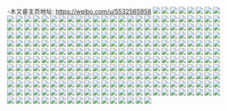 -木又睿主页地址: https://weibo.com/u/5532565958 
![](https://wx4.sinaimg.cn/mw2000/0062q58Oly1h9g955j468j30u019041x.jpg) 
![](https://wx4.sinaimg.cn/mw2000/0062q58Oly1h9g954yh2xj30u0190jui.jpg) 
![](https://wx4.sinaimg.cn/mw2000/0062q58Oly1h9g954r6l3j30u0190n0u.jpg) 
![](https://wx4.sinaimg.cn/mw2000/0062q58Oly1h9g9558bl6j30u0190dkf.jpg) 
![](https://wx4.sinaimg.cn/mw2000/0062q58Oly1h8ypdg2dmij30u01400zk.jpg) 
![](https://wx4.sinaimg.cn/mw2000/0062q58Oly1h7e01b7kznj30u0140mz7.jpg) 
![](https://wx4.sinaimg.cn/mw2000/0062q58Oly1h7ci6c0jgpj31400u0q8y.jpg) 
![](https://wx4.sinaimg.cn/mw2000/0062q58Oly1h71llr6d9mj31hc0u0q4n.jpg) 
![](https://wx4.sinaimg.cn/mw2000/0062q58Oly1h71llrin4yj31400u00ui.jpg) 
![](https://wx4.sinaimg.cn/mw2000/0062q58Oly1h71lls8zcij31400u0jtf.jpg) 
![](https://wx4.sinaimg.cn/mw2000/0062q58Oly1h71llsshbsj31400u0tcv.jpg) 
![](https://wx4.sinaimg.cn/mw2000/0062q58Oly1h6dboaxt2bj30mi0u0acb.jpg) 
![](https://wx4.sinaimg.cn/mw2000/0062q58Oly1h65a5vjaiej30u0140dji.jpg) 
![](https://wx4.sinaimg.cn/mw2000/0062q58Oly1h36yah1fwoj30u0140tft.jpg) 
![](https://wx4.sinaimg.cn/mw2000/0062q58Oly1h36ycgo7zuj30u014f43x.jpg) 
![](https://wx4.sinaimg.cn/mw2000/0062q58Oly1h36yacsaoij31400u07dn.jpg) 
![](https://wx4.sinaimg.cn/mw2000/0062q58Oly1h36yagog6hj31400u0ah1.jpg) 
![](https://wx4.sinaimg.cn/mw2000/0062q58Oly1h36ydzov64j31400u0dph.jpg) 
![](https://wx4.sinaimg.cn/mw2000/0062q58Oly1h13rjxheevj31400u0qgi.jpg) 
![](https://wx4.sinaimg.cn/mw2000/0062q58Oly1h13rjq82jwj30u0140jye.jpg) 
![](https://wx4.sinaimg.cn/mw2000/0062q58Oly1h13rjry81ej30u0140wvd.jpg) 
![](https://wx4.sinaimg.cn/mw2000/0062q58Oly1h13rjt2fwij30u0140wmb.jpg) 
![](https://wx4.sinaimg.cn/mw2000/0062q58Oly1h13rjr6zl4j30u01407fv.jpg) 
![](https://wx4.sinaimg.cn/mw2000/0062q58Oly1h13rlbv4u9j31400u079x.jpg) 
![](https://wx4.sinaimg.cn/mw2000/0062q58Oly1h13rlkdhtrj31400u00zt.jpg) 
![](https://wx4.sinaimg.cn/mw2000/0062q58Oly1h13rlb39j9j31400u0agw.jpg) 
![](https://wx4.sinaimg.cn/mw2000/0062q58Oly1h13rlagn3jj31400u0jxo.jpg) 
![](https://wx4.sinaimg.cn/mw2000/0062q58Oly1h13rm2ycyij31400u0qjx.jpg) 
![](https://wx4.sinaimg.cn/mw2000/0062q58Oly1h0uj0z627mj30wg0wh12c.jpg) 
![](https://wx4.sinaimg.cn/mw2000/0062q58Oly1h0uj1fmgw4j32tc240e82.jpg) 
![](https://wx4.sinaimg.cn/mw2000/0062q58Oly1h0uj1a1iu6j32gs2ntww3.jpg) 
![](https://wx4.sinaimg.cn/mw2000/0062q58Oly1h0uj1l4k3tj3240240hdt.jpg) 
![](https://wx4.sinaimg.cn/mw2000/0062q58Oly1h0uj16m67kj32tc2404qq.jpg) 
![](https://wx4.sinaimg.cn/mw2000/0062q58Oly1h0uj1jbsg2j32tc240hdu.jpg) 
![](https://wx4.sinaimg.cn/mw2000/0062q58Oly1h0itrs4m34j30wn0yj12f.jpg) 
![](https://wx4.sinaimg.cn/mw2000/0062q58Oly1h0itovl1llj32tc240kjl.jpg) 
![](https://wx4.sinaimg.cn/mw2000/0062q58Oly1h07gwshtd9j31be0zjh08.jpg) 
![](https://wx4.sinaimg.cn/mw2000/0062q58Oly1h07gwuphoyj32tc240e81.jpg) 
![](https://wx4.sinaimg.cn/mw2000/0062q58Oly1h07gwx2qzsj32tc240b2a.jpg) 
![](https://wx4.sinaimg.cn/mw2000/0062q58Oly1h07gwmouy7j32tc2401ky.jpg) 
![](https://wx4.sinaimg.cn/mw2000/0062q58Oly1h07gwk98pcj32tc240kjl.jpg) 
![](https://wx4.sinaimg.cn/mw2000/0062q58Oly1h07gwrqz8uj351c3s0x6r.jpg) 
![](https://wx4.sinaimg.cn/mw2000/0062q58Oly1h02qr1mrfaj32c0340qv5.jpg) 
![](https://wx4.sinaimg.cn/mw2000/0062q58Oly1h02qqqnz1tj32c0340qv5.jpg) 
![](https://wx4.sinaimg.cn/mw2000/0062q58Oly1h02qr9qz25j32c0340kjm.jpg) 
![](https://wx4.sinaimg.cn/mw2000/0062q58Oly1h02qs9mmpzj32c0340x6p.jpg) 
![](https://wx4.sinaimg.cn/mw2000/0062q58Oly1h02qqm1xh3j33401r0e81.jpg) 
![](https://wx4.sinaimg.cn/mw2000/0062q58Oly1h02qrn11v6j32c03404qq.jpg) 
![](https://wx4.sinaimg.cn/mw2000/0062q58Oly1h02qrigehuj32c0340e81.jpg) 
![](https://wx4.sinaimg.cn/mw2000/0062q58Oly1h02qrttuofj32c0340b29.jpg) 
![](https://wx4.sinaimg.cn/mw2000/0062q58Oly1h02qrec2f3j32c0340qv5.jpg) 
![](https://wx4.sinaimg.cn/mw2000/0062q58Oly1h02qs3qtp2j32c0340hdt.jpg) 
![](https://wx4.sinaimg.cn/mw2000/0062q58Oly1h02qrq9kdgj32c0340e81.jpg) 
![](https://wx4.sinaimg.cn/mw2000/0062q58Oly1h02qrzn5rpj32c0340e82.jpg) 
![](https://wx4.sinaimg.cn/mw2000/0062q58Oly1gzmnkavz6xj31sg1sg7wh.jpg) 
![](https://wx4.sinaimg.cn/mw2000/0062q58Oly1gzi2j7f7v4j31400u0nau.jpg) 
![](https://wx4.sinaimg.cn/mw2000/0062q58Oly1gzi2j6qn35j31400u013n.jpg) 
![](https://wx4.sinaimg.cn/mw2000/0062q58Oly1gzfhpjbh2qj32tc240x6q.jpg) 
![](https://wx4.sinaimg.cn/mw2000/0062q58Oly1gzfhpjz1ynj32402401kx.jpg) 
![](https://wx4.sinaimg.cn/mw2000/0062q58Oly1gzfhpkmwrvj32402404p2.jpg) 
![](https://wx4.sinaimg.cn/mw2000/0062q58Oly1gzfhplfwt5j32tc240e81.jpg) 
![](https://wx4.sinaimg.cn/mw2000/0062q58Oly1gz9w8gbvypj324023ze81.jpg) 
![](https://wx4.sinaimg.cn/mw2000/0062q58Oly1gz7hk110xlj32tc2401kx.jpg) 
![](https://wx4.sinaimg.cn/mw2000/0062q58Oly1gz1y6zdoa9j322o340e82.jpg) 
![](https://wx4.sinaimg.cn/mw2000/0062q58Oly1gz1y7b0f9qj32db340u0x.jpg) 
![](https://wx4.sinaimg.cn/mw2000/0062q58Oly1gz1y72u0zsj322o340qv6.jpg) 
![](https://wx4.sinaimg.cn/mw2000/0062q58Oly1gz1y74ylkjj322o340qv5.jpg) 
![](https://wx4.sinaimg.cn/mw2000/0062q58Oly1gz1y6vkacjj322o3407wi.jpg) 
![](https://wx4.sinaimg.cn/mw2000/0062q58Oly1gz1y781xosj32db3404qq.jpg) 
![](https://wx4.sinaimg.cn/mw2000/0062q58Oly1gz1y7fiqurj322o340e82.jpg) 
![](https://wx4.sinaimg.cn/mw2000/0062q58Oly1gz1y6s48agj322o340qv5.jpg) 
![](https://wx4.sinaimg.cn/mw2000/0062q58Oly1gz1y7kx9h4j31dr340hdu.jpg) 
![](https://wx4.sinaimg.cn/mw2000/0062q58Oly1gyzhoghat9j32801o0qv5.jpg) 
![](https://wx4.sinaimg.cn/mw2000/0062q58Oly1gyzhoi1oznj31o0280x6p.jpg) 
![](https://wx4.sinaimg.cn/mw2000/0062q58Oly1gylsi6jm0sj32402tckjl.jpg) 
![](https://wx4.sinaimg.cn/mw2000/0062q58Oly1gylsitxdohj32402tcnpd.jpg) 
![](https://wx4.sinaimg.cn/mw2000/0062q58Oly1gylsi9d22nj32402tckjl.jpg) 
![](https://wx4.sinaimg.cn/mw2000/0062q58Oly1gylsiarce7j32402tc4qp.jpg) 
![](https://wx4.sinaimg.cn/mw2000/0062q58Oly1gwu1fuwj1aj32c0340npe.jpg) 
![](https://wx4.sinaimg.cn/mw2000/0062q58Oly1gwu1ggcg8jj325s1mc1kx.jpg) 
![](https://wx4.sinaimg.cn/mw2000/0062q58Oly1gwu1i9x732j32c0340npe.jpg) 
![](https://wx4.sinaimg.cn/mw2000/0062q58Oly1gwu1fkvqjqj32c0340npe.jpg) 
![](https://wx4.sinaimg.cn/mw2000/0062q58Oly1gwu1hzaw2xj329g30mhdx.jpg) 
![](https://wx4.sinaimg.cn/mw2000/0062q58Oly1gwu2mduzlvj32c0340kjq.jpg) 
![](https://wx4.sinaimg.cn/mw2000/0062q58Oly1gwu1gx6d4uj32c0340e82.jpg) 
![](https://wx4.sinaimg.cn/mw2000/0062q58Oly1gwu1h1fwwxj325s1mc1ky.jpg) 
![](https://wx4.sinaimg.cn/mw2000/0062q58Oly1gwu1hkbwlvj32c0340kjn.jpg) 
![](https://wx4.sinaimg.cn/mw2000/0062q58Oly1gwu1gofk6cj31mc25sx6p.jpg) 
![](https://wx4.sinaimg.cn/mw2000/0062q58Oly1gwu1haza29j32c0340e83.jpg) 
![](https://wx4.sinaimg.cn/mw2000/0062q58Oly1gwu1gjgu1sj31mc1mcb29.jpg) 
![](https://wx4.sinaimg.cn/mw2000/0062q58Oly1gwu1gcj6gaj32c0340e87.jpg) 
![](https://wx4.sinaimg.cn/mw2000/0062q58Oly1gwu2mquzbyj32c0340kjm.jpg) 
![](https://wx4.sinaimg.cn/mw2000/0062q58Oly1gwu2nd1fcsj32c0340npi.jpg) 
![](https://wx4.sinaimg.cn/mw2000/0062q58Oly1gwn5nm81h0j32c02c0x6p.jpg) 
![](https://wx4.sinaimg.cn/mw2000/0062q58Oly1gwn5ntjs9wj311c33ykjl.jpg) 
![](https://wx4.sinaimg.cn/mw2000/0062q58Oly1gwn5nqmsk5j32c02c04qq.jpg) 
![](https://wx4.sinaimg.cn/mw2000/0062q58Oly1gwn5nv31pmj30xc4xs1ky.jpg) 
![](https://wx4.sinaimg.cn/mw2000/0062q58Oly1gwn5owo54oj32c02c0hdu.jpg) 
![](https://wx4.sinaimg.cn/mw2000/0062q58Oly1gwn5o1dpm7j311c33ye81.jpg) 
![](https://wx4.sinaimg.cn/mw2000/0062q58Oly1gwn5ockj8oj33402c0kjp.jpg) 
![](https://wx4.sinaimg.cn/mw2000/0062q58Oly1gwn5p1du4lj32c02c0hdu.jpg) 
![](https://wx4.sinaimg.cn/mw2000/0062q58Oly1gwn5onbu51j33402c0nph.jpg) 
![](https://wx4.sinaimg.cn/mw2000/0062q58Oly1gwn5ny263wj32c02c07wi.jpg) 
![](https://wx4.sinaimg.cn/mw2000/0062q58Oly1gwn5p92ctrj32c03407wk.jpg) 
![](https://wx4.sinaimg.cn/mw2000/0062q58Oly1gwn5o09wtvj32c02c01ky.jpg) 
![](https://wx4.sinaimg.cn/mw2000/0062q58Oly1gwf085anhgj30u00u0k1j.jpg) 
![](https://wx4.sinaimg.cn/mw2000/0062q58Oly1gwf084osmej33s03s0e83.jpg) 
![](https://wx4.sinaimg.cn/mw2000/0062q58Oly1gvqp8rj7z7j621m21mhdu02.jpg) 
![](https://wx4.sinaimg.cn/mw2000/0062q58Oly1gvqp8wdpt3j61sc1scb2a02.jpg) 
![](https://wx4.sinaimg.cn/mw2000/0062q58Oly1gvqp8nynwzj61sc1scu0x02.jpg) 
![](https://wx4.sinaimg.cn/mw2000/0062q58Oly1gvqp94usyej62c02c0x6p02.jpg) 
![](https://wx4.sinaimg.cn/mw2000/0062q58Oly1gvqp8k595nj61sc1scb2a02.jpg) 
![](https://wx4.sinaimg.cn/mw2000/0062q58Oly1gvqp967v3ij61yn1yn4j002.jpg) 
![](https://wx4.sinaimg.cn/mw2000/0062q58Oly1gvqp8ebth1j61kl340hdu02.jpg) 
![](https://wx4.sinaimg.cn/mw2000/0062q58Oly1gvqp9c03vzj61sc1sc4qq02.jpg) 
![](https://wx4.sinaimg.cn/mw2000/0062q58Oly1gvqp8gzcsdj31kl340npe.jpg) 
![](https://wx4.sinaimg.cn/mw2000/0062q58Oly1gvqp9olevlj615o2bcu0x02.jpg) 
![](https://wx4.sinaimg.cn/mw2000/0062q58Oly1gvqp9dz8gjj615o2bcx6p02.jpg) 
![](https://wx4.sinaimg.cn/mw2000/0062q58Oly1gvqp9f9tj7j615o2bcqv502.jpg) 
![](https://wx4.sinaimg.cn/mw2000/0062q58Oly1gv721vpohxj615o1qikj502.jpg) 
![](https://wx4.sinaimg.cn/mw2000/0062q58Oly1gv72237bg4j62c0340qv602.jpg) 
![](https://wx4.sinaimg.cn/mw2000/0062q58Oly1gv721z5u00j622o340npd02.jpg) 
![](https://wx4.sinaimg.cn/mw2000/0062q58Oly1gv72259145j62ue24s7wi02.jpg) 
![](https://wx4.sinaimg.cn/mw2000/0062q58Oly1gv7228el5dj63402c0x6q02.jpg) 
![](https://wx4.sinaimg.cn/mw2000/0062q58Oly1gv72210d8fj63402c0e8102.jpg) 
![](https://wx4.sinaimg.cn/mw2000/0062q58Oly1gv721xhntaj322x340x6p.jpg) 
![](https://wx4.sinaimg.cn/mw2000/0062q58Oly1gv7226gaeaj62c0340qv502.jpg) 
![](https://wx4.sinaimg.cn/mw2000/0062q58Oly1gv721wag96j615o1slwwx02.jpg) 
![](https://wx4.sinaimg.cn/mw2000/0062q58Oly1gv057gln3kj62c02bykjm02.jpg) 
![](https://wx4.sinaimg.cn/mw2000/0062q58Oly1gv0576h8umj62c02byqv702.jpg) 
![](https://wx4.sinaimg.cn/mw2000/0062q58Oly1gv057dhotoj32c02byhdu.jpg) 
![](https://wx4.sinaimg.cn/mw2000/0062q58Oly1gv057nv51lj32c02bynpf.jpg) 
![](https://wx4.sinaimg.cn/mw2000/0062q58Oly1gv057rnj4jj623u23uqv502.jpg) 
![](https://wx4.sinaimg.cn/mw2000/0062q58Oly1gv057jv8aqj62c02bykjn02.jpg) 
![](https://wx4.sinaimg.cn/mw2000/0062q58Oly1gv057pvguzj626y26yx6p02.jpg) 
![](https://wx4.sinaimg.cn/mw2000/0062q58Oly1gv057acuq3j32c02by4qs.jpg) 
![](https://wx4.sinaimg.cn/mw2000/0062q58Oly1gv057u3xwaj327k27kx6p.jpg) 
![](https://wx4.sinaimg.cn/mw2000/0062q58Oly1guppkk3r15j31mc1mcjvm.jpg) 
![](https://wx4.sinaimg.cn/mw2000/0062q58Oly1guppkkfhljj61mc1mcgov02.jpg) 
![](https://wx4.sinaimg.cn/mw2000/0062q58Oly1guppkkrpl7j6240240gnb02.jpg) 
![](https://wx4.sinaimg.cn/mw2000/0062q58Oly1guppkl13i4j6240240tb102.jpg) 
![](https://wx4.sinaimg.cn/mw2000/0062q58Oly1gumbuafyqej60wi1yatsk02.jpg) 
![](https://wx4.sinaimg.cn/mw2000/0062q58Oly1gumbugast7j62c02c0kjo02.jpg) 
![](https://wx4.sinaimg.cn/mw2000/0062q58Oly1gumbu4dq1wj32c0340e84.jpg) 
![](https://wx4.sinaimg.cn/mw2000/0062q58Oly1gumbu9urcoj62bg2une8302.jpg) 
![](https://wx4.sinaimg.cn/mw2000/0062q58Oly1gufa4og5c0j34403344qt.jpg) 
![](https://wx4.sinaimg.cn/mw2000/0062q58Oly1gufa4qleowj64403347wk02.jpg) 
![](https://wx4.sinaimg.cn/mw2000/0062q58Oly1gufa4stw4nj34403344qs.jpg) 
![](https://wx4.sinaimg.cn/mw2000/0062q58Oly1gufa4x2q83j6440334hdw02.jpg) 
![](https://wx4.sinaimg.cn/mw2000/0062q58Oly1gufa500ryvj34403347wk.jpg) 
![](https://wx4.sinaimg.cn/mw2000/0062q58Oly1gufa52nk59j34403344qt.jpg) 
![](https://wx4.sinaimg.cn/mw2000/0062q58Oly1guakx8fro9j60u00u0wgi02.jpg) 
![](https://wx4.sinaimg.cn/mw2000/0062q58Oly1gu1edx4am5j32ou20nqv5.jpg) 
![](https://wx4.sinaimg.cn/mw2000/0062q58Oly1gu1ee0rrgmj325s1mckjl.jpg) 
![](https://wx4.sinaimg.cn/mw2000/0062q58Oly1gu1edyorvrj32ng1zle82.jpg) 
![](https://wx4.sinaimg.cn/mw2000/0062q58Oly1gu1ee5vt3hj325s1mc1kx.jpg) 
![](https://wx4.sinaimg.cn/mw2000/0062q58Oly1gu1ee75itqj325s1mcb29.jpg) 
![](https://wx4.sinaimg.cn/mw2000/0062q58Oly1gu1ee4f7aoj325s1mc4qr.jpg) 
![](https://wx4.sinaimg.cn/mw2000/0062q58Oly1gu1eeaoshdj32tc2401kz.jpg) 
![](https://wx4.sinaimg.cn/mw2000/0062q58Oly1gu1ee8uatfj325s1mcb29.jpg) 
![](https://wx4.sinaimg.cn/mw2000/0062q58Oly1gu1eecg5xmj32tc240b2a.jpg) 
![](https://wx4.sinaimg.cn/mw2000/0062q58Oly1gtujr64wzhj32801o0npd.jpg) 
![](https://wx4.sinaimg.cn/mw2000/0062q58Oly1gtujqwa5nvj32801o0qv5.jpg) 
![](https://wx4.sinaimg.cn/mw2000/0062q58Oly1gtujr3p4ilj32801o0kjl.jpg) 
![](https://wx4.sinaimg.cn/mw2000/0062q58Oly1gtujrebhhrj32801o0u0x.jpg) 
![](https://wx4.sinaimg.cn/mw2000/0062q58Oly1gtujr9re88j32c02c0x6q.jpg) 
![](https://wx4.sinaimg.cn/mw2000/0062q58Oly1gtujrc2aa8j32801o0npd.jpg) 
![](https://wx4.sinaimg.cn/mw2000/0062q58Oly1gtujqz6y2zj32c0340qv7.jpg) 
![](https://wx4.sinaimg.cn/mw2000/0062q58Oly1gtujr7phs5j32801o0npd.jpg) 
![](https://wx4.sinaimg.cn/mw2000/0062q58Oly1gtujrinkptj32c03404qs.jpg) 
![](https://wx4.sinaimg.cn/mw2000/0062q58Oly1gtr40rk16sj31400u0tjd.jpg) 
![](https://wx4.sinaimg.cn/mw2000/0062q58Oly1gtr40rz3ehj31400u0jyk.jpg) 
![](https://wx4.sinaimg.cn/mw2000/0062q58Oly1gtr40v9cwbj31400u0air.jpg) 
![](https://wx4.sinaimg.cn/mw2000/0062q58Oly1gtr40ukocrj32402t84qq.jpg) 
![](https://wx4.sinaimg.cn/mw2000/0062q58Oly1gthr70o3tyj32tc2401ky.jpg) 
![](https://wx4.sinaimg.cn/mw2000/0062q58Oly1gthr73cnvdj32tc240hdu.jpg) 
![](https://wx4.sinaimg.cn/mw2000/0062q58Oly1gthr6ywuvzj32tc2401ky.jpg) 
![](https://wx4.sinaimg.cn/mw2000/0062q58Oly1gthr71rzn2j32tc240npd.jpg) 
![](https://wx4.sinaimg.cn/mw2000/0062q58Oly1gthr6tz5vvj32tc240kjn.jpg) 
![](https://wx4.sinaimg.cn/mw2000/0062q58Oly1gthr6vixqxj32tc240u0x.jpg) 
![](https://wx4.sinaimg.cn/mw2000/0062q58Oly1gthr6qv6c3j32tc240qv6.jpg) 
![](https://wx4.sinaimg.cn/mw2000/0062q58Oly1gthr6wrwibj32tc2401ky.jpg) 
![](https://wx4.sinaimg.cn/mw2000/0062q58Oly1gthr6ny1jmj32tc240u0y.jpg) 
![](https://wx4.sinaimg.cn/mw2000/0062q58Oly1gt7iu7ogkqj325s1mc4qp.jpg) 
![](https://wx4.sinaimg.cn/mw2000/0062q58Oly1gt7iu27ovwj31ds3401ky.jpg) 
![](https://wx4.sinaimg.cn/mw2000/0062q58Oly1gt7iu6c5saj325s1mc4qp.jpg) 
![](https://wx4.sinaimg.cn/mw2000/0062q58Oly1gt7itx03dsj31ds340hdt.jpg) 
![](https://wx4.sinaimg.cn/mw2000/0062q58Oly1gt7itvtmq2j30wo0oiqb7.jpg) 
![](https://wx4.sinaimg.cn/mw2000/0062q58Oly1gt7iu4zefnj31ds340b29.jpg) 
![](https://wx4.sinaimg.cn/mw2000/0062q58Oly1gt7iu8m3ubj325s1mckjb.jpg) 
![](https://wx4.sinaimg.cn/mw2000/0062q58Oly1gt7ityjjcoj311c340u0x.jpg) 
![](https://wx4.sinaimg.cn/mw2000/0062q58Oly1gt7itvehyfj325s1mc4qp.jpg) 
![](https://wx4.sinaimg.cn/mw2000/0062q58Oly1gsxoc7ttehj31900u0wkc.jpg) 
![](https://wx4.sinaimg.cn/mw2000/0062q58Oly1gsr32286i6j32c02c0npd.jpg) 
![](https://wx4.sinaimg.cn/mw2000/0062q58Oly1gsr3232im9j32c02c0b29.jpg) 
![](https://wx4.sinaimg.cn/mw2000/0062q58Oly1gsr31tg4xxj32c02c0qv5.jpg) 
![](https://wx4.sinaimg.cn/mw2000/0062q58Oly1gsr3240h1xj32c02c0hdt.jpg) 
![](https://wx4.sinaimg.cn/mw2000/0062q58Oly1gsr31r5370j32c02c0npd.jpg) 
![](https://wx4.sinaimg.cn/mw2000/0062q58Oly1gsr324x0haj32c02c07wh.jpg) 
![](https://wx4.sinaimg.cn/mw2000/0062q58Oly1gsr31w6gvnj32c02c0hdt.jpg) 
![](https://wx4.sinaimg.cn/mw2000/0062q58Oly1gsr326048wj32c02c0npd.jpg) 
![](https://wx4.sinaimg.cn/mw2000/0062q58Oly1gsr31yufc3j32c02c0npd.jpg) 
![](https://wx4.sinaimg.cn/mw2000/0062q58Oly1gsr32s7faej32c02c0npd.jpg) 
![](https://wx4.sinaimg.cn/mw2000/0062q58Oly1gsozfy0ibcj32tc240u0y.jpg) 
![](https://wx4.sinaimg.cn/mw2000/0062q58Oly1gsozgbf27fj32tc240kjm.jpg) 
![](https://wx4.sinaimg.cn/mw2000/0062q58Oly1gsozg17oanj32tc240x6p.jpg) 
![](https://wx4.sinaimg.cn/mw2000/0062q58Oly1gsozg84t13j32tc2401ky.jpg) 
![](https://wx4.sinaimg.cn/mw2000/0062q58Oly1gsozg2znk8j32tc2407wj.jpg) 
![](https://wx4.sinaimg.cn/mw2000/0062q58Oly1gsozg4vqumj32tc240x6q.jpg) 
![](https://wx4.sinaimg.cn/mw2000/0062q58Oly1gsozgcvqmqj32tc2401ky.jpg) 
![](https://wx4.sinaimg.cn/mw2000/0062q58Oly1gsozg6uns0j32tc2401ky.jpg) 
![](https://wx4.sinaimg.cn/mw2000/0062q58Oly1gsozfzhrnhj32tc2404qr.jpg) 
![](https://wx4.sinaimg.cn/mw2000/0062q58Oly1gs7f4c491aj3240240e81.jpg) 
![](https://wx4.sinaimg.cn/mw2000/0062q58Oly1gs7f4cvlwwj3240240b29.jpg) 
![](https://wx4.sinaimg.cn/mw2000/0062q58Oly1gs1a095v4sj30u01407nv.jpg) 
![](https://wx4.sinaimg.cn/mw2000/0062q58Oly1grvif91e5fj30wn0uh4qp.jpg) 
![](https://wx4.sinaimg.cn/mw2000/0062q58Oly1grvifa56k7j30wn1hp1ky.jpg) 
![](https://wx4.sinaimg.cn/mw2000/0062q58Oly1grvifb7smqj30wn12ae81.jpg) 
![](https://wx4.sinaimg.cn/mw2000/0062q58Oly1grca6vtcl0j33s03s0npf.jpg) 
![](https://wx4.sinaimg.cn/mw2000/0062q58Oly1grca6xhndqj33s03s07wj.jpg) 
![](https://wx4.sinaimg.cn/mw2000/0062q58Oly1gr8vpjlzssj323u35s4qv.jpg) 
![](https://wx4.sinaimg.cn/mw2000/0062q58Oly1gr8vp2vrkij31kl340kjm.jpg) 
![](https://wx4.sinaimg.cn/mw2000/0062q58Oly1gr8vpn29l8j323u35s7wo.jpg) 
![](https://wx4.sinaimg.cn/mw2000/0062q58Oly1gr8vp9wnqbj31kl340b2b.jpg) 
![](https://wx4.sinaimg.cn/mw2000/0062q58Oly1gr8vpdx0pmj335s23ukjq.jpg) 
![](https://wx4.sinaimg.cn/mw2000/0062q58Oly1gr8vp7yfd3j31kl340b2b.jpg) 
![](https://wx4.sinaimg.cn/mw2000/0062q58Oly1gr8vpwc1i8j323u35s1l5.jpg) 
![](https://wx4.sinaimg.cn/mw2000/0062q58Oly1gr8vp4x4d9j31kl3404qr.jpg) 
![](https://wx4.sinaimg.cn/mw2000/0062q58Oly1gr8vpsckkwj323u35sb2h.jpg) 
![](https://wx4.sinaimg.cn/mw2000/0062q58Oly1gr6jyg2oggj32bc1jkx6q.jpg) 
![](https://wx4.sinaimg.cn/mw2000/0062q58Oly1gr6jymni3xj34mo334x6s.jpg) 
![](https://wx4.sinaimg.cn/mw2000/0062q58Oly1gr6jyizpefj32bc1jkhdv.jpg) 
![](https://wx4.sinaimg.cn/mw2000/0062q58Oly1gr6jyssvp2j34mo334npj.jpg) 
![](https://wx4.sinaimg.cn/mw2000/0062q58Oly1gr6jykob4xj33k02o01l0.jpg) 
![](https://wx4.sinaimg.cn/mw2000/0062q58Oly1gr6jyv11zjj34mo334qv8.jpg) 
![](https://wx4.sinaimg.cn/mw2000/0062q58Oly1gr6jyhajpbj32bc1jkqv6.jpg) 
![](https://wx4.sinaimg.cn/mw2000/0062q58Oly1gr6jyoqncnj34mo334b2d.jpg) 
![](https://wx4.sinaimg.cn/mw2000/0062q58Oly1gr6jyqkfbkj34mo334kjo.jpg) 
![](https://wx4.sinaimg.cn/mw2000/0062q58Oly1gr48gex6d9j31kw16ohdt.jpg) 
![](https://wx4.sinaimg.cn/mw2000/0062q58Oly1gr48gfznrpj32tc240npe.jpg) 
![](https://wx4.sinaimg.cn/mw2000/0062q58Oly1gprirnvrigj31hc0q5tuf.jpg) 
![](https://wx4.sinaimg.cn/mw2000/0062q58Oly1goq5h8qxzjj30u00u076b.jpg) 
![](https://wx4.sinaimg.cn/mw2000/0062q58Oly1godteulb5yj30u00u075o.jpg) 
![](https://wx4.sinaimg.cn/mw2000/0062q58Oly1go87ff5urrj30hs0hs74t.jpg) 
![](https://wx4.sinaimg.cn/mw2000/0062q58Oly1gnszb0l39hj32tc240npd.jpg) 
![](https://wx4.sinaimg.cn/mw2000/0062q58Oly1gnszb2w78wj32tc2404qq.jpg) 
![](https://wx4.sinaimg.cn/mw2000/0062q58Oly1gnszb1npc8j32tc240e83.jpg) 
![](https://wx4.sinaimg.cn/mw2000/0062q58Oly1gnqtlnq0buj31400u0qbw.jpg) 
![](https://wx4.sinaimg.cn/mw2000/0062q58Oly1gnqtll227mj30u0140ajj.jpg) 
![](https://wx4.sinaimg.cn/mw2000/0062q58Oly1gnqtlojsozj31400u07f2.jpg) 
![](https://wx4.sinaimg.cn/mw2000/0062q58Oly1gnqtmnlwfjj30u014046r.jpg) 
![](https://wx4.sinaimg.cn/mw2000/0062q58Oly1gnqtmgzhj7j31400u0tgw.jpg) 
![](https://wx4.sinaimg.cn/mw2000/0062q58Oly1gnqtmpej4kj30u0140gt7.jpg) 
![](https://wx4.sinaimg.cn/mw2000/0062q58Oly1gnkig705slj3240240hdt.jpg) 
![](https://wx4.sinaimg.cn/mw2000/0062q58Oly1gncv9m21ucj31400u0gt6.jpg) 
![](https://wx4.sinaimg.cn/mw2000/0062q58Oly1gj7lzd1uvzj30sx0go76n.jpg) 
![](https://wx4.sinaimg.cn/mw2000/0062q58Oly1gj7m05n1hlj30u00fatar.jpg) 
![](https://wx4.sinaimg.cn/mw2000/0062q58Oly1girfmpejwuj30tx0p7q7k.jpg) 
![](https://wx4.sinaimg.cn/mw2000/0062q58Oly1gilkwadw9vj31hf0u0ad0.jpg) 
![](https://wx4.sinaimg.cn/mw2000/0062q58Oly1gilkwbje19j31hf0u0jxf.jpg) 
![](https://wx4.sinaimg.cn/mw2000/0062q58Oly1gicsztj00dj318z0u0wgc.jpg) 
![](https://wx4.sinaimg.cn/mw2000/0062q58Oly1gicszv0jvoj31900u00uw.jpg) 
![](https://wx4.sinaimg.cn/mw2000/0062q58Oly1gicszwd9kyj31900u0myy.jpg) 
![](https://wx4.sinaimg.cn/mw2000/0062q58Oly1gh5d2ft1h4j30tu0yl4qp.jpg) 
![](https://wx4.sinaimg.cn/mw2000/0062q58Oly1gh5d2gai32j30tz0rjgqf.jpg) 
![](https://wx4.sinaimg.cn/mw2000/0062q58Ogy1ge96ut635bj30tz0epgya.jpg) 
![](https://wx4.sinaimg.cn/mw2000/0062q58Oly1ge13jnfez5j30tz0xy0z8.jpg) 
![](https://wx4.sinaimg.cn/mw2000/0062q58Oly1ge13jmo4wxj30su1asjz5.jpg) 
![](https://wx4.sinaimg.cn/mw2000/0062q58Oly1ge13jn2jfaj30u03oe4ik.jpg) 
![](https://wx4.sinaimg.cn/mw2000/0062q58Oly1g2ncdq09xuj30u0140grm.jpg) 
![](https://wx4.sinaimg.cn/mw2000/0062q58Oly1g2ncdo45c7j30rs1qidlo.jpg) 
![](https://wx4.sinaimg.cn/mw2000/0062q58Oly1g2ncdphwguj30rs1qin4e.jpg) 
![](https://wx4.sinaimg.cn/mw2000/0062q58Oly1g2ncdlly9pj30rs1qidlr.jpg) 
![](https://wx4.sinaimg.cn/mw2000/0062q58Oly1g2ncdm5ye1j30rs1qiq9v.jpg) 
![](https://wx4.sinaimg.cn/mw2000/0062q58Oly1g2ncdmm5z2j30rs1qi78m.jpg) 
